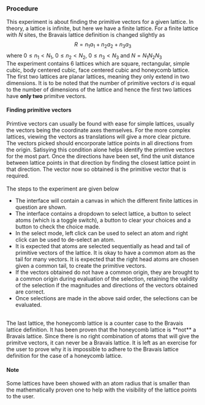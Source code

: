 ### Procedure
This experiment is about finding the primitive vectors for a given lattice. In theory, a lattice is infinite, but here we have a finite lattice. For a finite lattice with $N$ sites, the Bravais lattice definition is changed slightly as
$$R = n_{1}a_{1} + n_{2}a_{2} + n_{3}a_{3}$$
where $0 \leq n_{1} < N_{1}$, $0 \leq n_{2} < N_{2}$, $0 \leq n_{3} < N_{3}$ and $N = N_{1}N_{2}N_{3}$
<br>
The experiment contains 6 lattices which are square, rectangular, simple cubic, body centered cubic, face centered cubic and honeycomb lattice. The first two lattices are planar lattices, meaning they only extend in two dimensions. It is to be noted that the number of primitive vectors $d$ is equal to the number of dimensions of the lattice and hence the first two lattices have **only two** primitve vectors.
<br>
#### Finding primitive vectors
Primtive vectors can usually be found with ease for simple lattices, usually the vectors being the coordinate axes themselves. For the more complex lattices, viewing the vectors as translations will give a more clear picture. The vectors picked should encorporate lattice points in all directions from the origin. Satisying this condition alone helps identify the primtive vectors for the most part. Once the directions have been set, find the unit distance between lattice points in that direction by finding the closest lattice point in that direction. The vector now so obtained is the primitive vector that is required. 
<br> <br>
The steps to the experiment are given below
- The interface will contain a canvas in which the different finite lattices in question are shown.
- The interface contains a dropdown to select lattice, a button to select atoms (which is a toggle switch), a button to clear your choices and a button to check the choice made.
- In the select mode, left click can be used to select an atom and right click can be used to de-select an atom. 
- It is expected that atoms are selected sequentially as head and tail of primitive vectors of the lattice. It is okay to have a common atom as the tail for many vectors. It is expected that the right head atoms are chosen given a common tail, to create the primitive vectors. 
- If the vectors obtained do not have a common origin, they are brought to a common origin during evaluation of the selection, retaining the validity of the selection if the magnitudes and directions of the vectors obtained are correct.
- Once selections are made in the above said order, the selections can be evaluated. 
<br>
The last lattice, the honeycomb lattice is a counter case to the Bravais lattice definition. It has been proven that the honeycomb lattice is **not** a Bravais lattice. Since there is no right combination of atoms that will give the primitve vectors, it can never be a Bravais lattice. It is left as an exercise for the user to prove why it is impossible to adhere to the Bravais lattice definition for the case of a honeycomb lattice.

#### Note
Some lattices have been showed with an atom radius that is smaller than the mathematically proven one to help with the visibility of the lattice points to the user.
